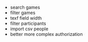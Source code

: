 - search games
- filter games
- texf field width
- filter participants
- import csv people
- better more complex authorization
